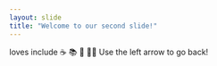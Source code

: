 ```yaml
---
layout: slide
title: "Welcome to our second slide!"
---
```

loves include ☕ 📚 🧁 🏊‍♀️ 
Use the left arrow to go back!
